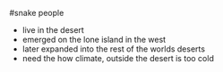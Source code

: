 #snake people

* live in the desert
* emerged on the lone island in the west
* later expanded into the rest of the worlds deserts
* need the how climate, outside the desert is too cold